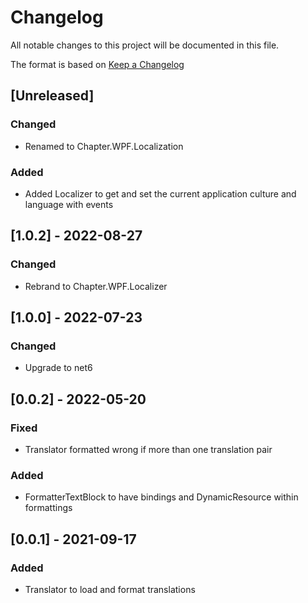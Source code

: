 # Changelog
All notable changes to this project will be documented in this file.

The format is based on [Keep a Changelog](https://keepachangelog.com/en/1.0.0/)

## [Unreleased]
### Changed
* Renamed to Chapter.WPF.Localization
### Added
* Added Localizer to get and set the current application culture and language with events

## [1.0.2] - 2022-08-27
### Changed
* Rebrand to Chapter.WPF.Localizer

## [1.0.0] - 2022-07-23
### Changed
* Upgrade to net6

## [0.0.2] - 2022-05-20
### Fixed
* Translator formatted wrong if more than one translation pair
### Added
* FormatterTextBlock to have bindings and DynamicResource within formattings

## [0.0.1] - 2021-09-17
### Added
* Translator to load and format translations
